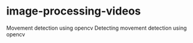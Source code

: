 # image-processing-videos
Movement detection using opencv
Detecting movement detection using opencv
